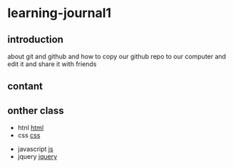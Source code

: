 # learning-journal1
## introduction 
about git and github and how to copy our github repo to our computer and edit it and share it with friends 

## contant 








## onther class
+ htnl [html](https://www.w3schools.com/html/)
+ css [css](https://www.w3schools.com/css/)
- javascript [js](https://www.w3schools.com/js/)
- jquery [jquery](https://www.w3schools.com/jquery/)

